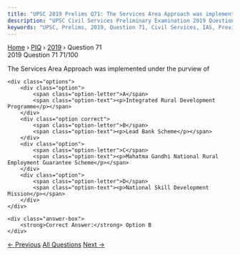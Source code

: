 ```yaml
---
title: "UPSC 2019 Prelims Q71: The Services Area Approach was implemented under the purview..."
description: "UPSC Civil Services Preliminary Examination 2019 Question 71 with options and answer"
keywords: "UPSC, Prelims, 2019, Question 71, Civil Services, IAS, Previous Year Questions"
---
```


<nav class="breadcrumb">
    <a href="../../">Home</a>
    <span>›</span>
    <a href="../">PIQ</a>
    <span>›</span>
    <a href="./">2019</a>
    <span>›</span>
    <span>Question 71</span>
</nav>

<div class="question-header">
    <div class="question-meta">
        <span class="year-badge">2019</span>
        <span class="question-number">Question 71</span>
        <span class="progress">71/100</span>
    </div>
    <div class="progress-bar">
        <div class="progress-fill" style="width: 71.0%"></div>
    </div>
</div>

<div class="question-content">
    <div class="question-text">
        <p>The Services Area Approach was implemented under the purview of</p>
    </div>
    
    <div class="options">
        <div class="option">
            <span class="option-letter">A</span>
            <span class="option-text"><p>Integrated Rural Development Programme</p></span>
        </div>
        <div class="option correct">
            <span class="option-letter">B</span>
            <span class="option-text"><p>Lead Bank Scheme</p></span>
        </div>
        <div class="option">
            <span class="option-letter">C</span>
            <span class="option-text"><p>Mahatma Gandhi National Rural Employment Guarantee Scheme</p></span>
        </div>
        <div class="option">
            <span class="option-letter">D</span>
            <span class="option-text"><p>National Skill Development Mission</p></span>
        </div>
    </div>

    <div class="answer-box">
        <strong>Correct Answer:</strong> Option B
    </div>
</div>

<div class="question-nav">
    <a href="../q070-the-money-multiplier-in-an-economy-increases-with/" class="nav-btn prev">← Previous</a>
    <a href="../" class="nav-btn center">All Questions</a>
    <a href="../q072-with-reference-to-the-management-of-minor-minerals/" class="nav-btn next">Next →</a>
</div>
